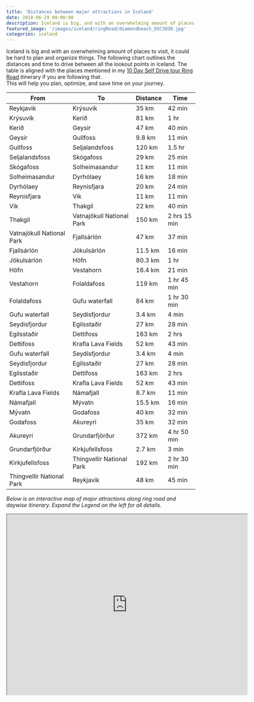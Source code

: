 ```yaml
---
title: 'Distances between major attractions in Iceland'
date: 2018-06-29 00:00:00
description: Iceland is big, and with an overwhelming amount of places to visit, it could be hard to plan and organize things. The following chart outlines the distances and time to drive between all the lookout points in Iceland. This will help you plan, optimize, and save time on your journey.
featured_image: '/images/iceland/ringRoad/diamondbeach_DSC3038.jpg'
categories: iceland
---
```


Iceland is big and with an overwhelming amount of places to visit, it could be hard to plan and organize things.
The following chart outlines the distances and time to drive between all the lookout points in Iceland. The table is aligned with the places mentioned in my [10 Day Self Drive tour Ring Road](/iceland/ring-road) itinerary if you are following that.<br>
This will help you plan, optimize, and save time on your journey.


| From                 | To            | Distance  | Time     |
|----------------------|---------------|-----------|----------|
| Reykjavik            | Krýsuvík      | 35 km     | 42 min   |
| Krýsuvík             | Kerið         | 81 km     | 1 hr     |
| Kerið                | Geysir        | 47 km     | 40 min   |
| Geysir               | Gullfoss      | 9.8 km    | 11 min   |
| Gullfoss             | Seljalandsfoss| 120 km    | 1.5 hr   |
| Seljalandsfoss       | Skógafoss     | 29 km     | 25 min   |
| Skógafoss            | Solheimasandur| 11 km     | 11 min   |
| Solheimasandur       | Dyrhólaey     | 16 km     | 18 min   |
| Dyrhólaey            | Reynisfjara   | 20 km     | 24 min   |
| Reynisfjara          | Vik           | 11 km     | 11 min   |
| Vik                  | Thakgil       | 22 km     | 40 min   |
| Thakgil              | Vatnajökull National Park | 150 km   | 2 hrs 15 min   |
| Vatnajökull National Park| Fjallsárlón| 47 km    | 37 min   |
| Fjallsárlón          | Jökulsárlón   | 11.5 km   | 16 min   |
| Jökulsárlón          | Höfn          | 80.3 km   | 1 hr     |
| Höfn                 | Vestahorn     | 16.4 km   | 21 min   |
| Vestahorn            | Folaldafoss   | 119 km    | 1 hr 45 min|
| Folaldafoss          | Gufu waterfall| 84 km     | 1 hr 30 min|
| Gufu waterfall       | Seydisfjordur | 3.4 km    | 4 min    |
| Seydisfjordur        | Egilsstaðir   | 27 km     | 28 min   |
| Egilsstaðir          | Dettifoss     | 163 km    | 2 hrs    |
| Dettifoss            | Krafla Lava Fields| 52 km | 43 min   |
| Gufu waterfall       | Seydisfjordur | 3.4 km    | 4 min    |
| Seydisfjordur        | Egilsstaðir   | 27 km     | 28 min   |
| Egilsstaðir          | Dettifoss     | 163 km    | 2 hrs    |
| Dettifoss            | Krafla Lava Fields| 52 km | 43 min   |
| Krafla Lava Fields   | Námafjall     | 8.7 km    | 11 min   |
| Námafjall            | Mývatn        | 15.5 km   | 16 min   |
| Mývatn               | Godafoss      | 40 km     | 32 min   |
| Godafoss             | Akureyri      | 35 km     | 32 min   |
| Akureyri             | Grundarfjörður| 372 km    | 4 hr 50 min|
| Grundarfjörður       | Kirkjufellsfoss| 2.7 km   | 3 min    |
| Kirkjufellsfoss      | Thingvellir National Park| 192 km | 2 hr 30 min   |
| Thingvellir National Park| Reykjavik |48 km | 45 min   |


*Below is an interactive map of major attractions along ring road and daywise itinerary. Expand the Legend on the left for all details.*<br>
<p class="responsive-iframe-container">
<iframe class="responsive-iframe" src="https://www.google.com/maps/d/embed?mid=17bYm2RKOqlQlIMKGopcZYNWiimCWmGqY" width="640" height="480"></iframe>
</p>

<br/>

